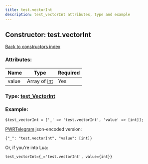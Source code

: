 ```yaml
---
title: test.vectorInt
description: test_vectorInt attributes, type and example
---
```

## Constructor: test.vectorInt  
[Back to constructors index](index.md)



### Attributes:

| Name     |    Type       | Required |
|----------|---------------|----------|
|value|Array of [int](../constructors/int.md) | Yes|



### Type: [test\_VectorInt](../types/test_VectorInt.md)


### Example:

```
$test_vectorInt = ['_' => 'test.vectorInt', 'value' => [int]];
```  

[PWRTelegram](https://pwrtelegram.xyz) json-encoded version:

```
{"_": "test.vectorInt", "value": [int]}
```


Or, if you're into Lua:  


```
test_vectorInt={_='test.vectorInt', value={int}}

```


